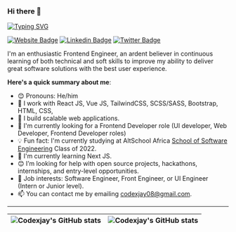 ### Hi there 👋

[![Typing SVG](https://readme-typing-svg.herokuapp.com/?lines=Welcome+to+CodexJay's+Github+page;I'm+a+Self-taught+Frontend+Developer)](https://git.io/typing-svg)

[![Website Badge](https://img.shields.io/badge/-codexjay.vercel.app-000000?style=for-the-badge&logo=Google-Chrome&logoColor=white&link=https://codexjay.vercel.app)](https://codexjay.vercel.app) [![Linkedin Badge](https://img.shields.io/badge/-Chibuike~Ukandu-blue?style=for-the-badge&logo=Linkedin&logoColor=white&link=https://www.linkedin.com/in/chibuike-ukandu-8385401b0/)](https://www.linkedin.com/in/chibuike-ukandu-8385401b0/) [![Twitter Badge](https://img.shields.io/badge/-@Chibuike035-1ca0f1?style=for-the-badge&logo=twitter&logoColor=white&link=https://twitter.com/Chibuike035)](https://twitter.com/Chibuike035)

I'm an enthusiastic Frontend Engineer, an ardent believer in continuous learning of both technical and soft skills to improve my ability to deliver great software solutions with the best user experience.

**Here's a quick summary about me**:

- 😊 Pronouns: He/him
- 🔭 I work with React JS, Vue JS, TailwindCSS, SCSS/SASS, Bootstrap, HTML, CSS, 
- 🔭 I build scalable web applications.
- 💼 I'm currently looking for a Frontend Developer role (UI developer, Web Developer, Frontend Developer roles)
- 💡 Fun fact: I'm currently studying at AltSchool Africa [School of Software Engineering](https://altschoolafrica.com/schools/engineering) Class of 2022.
- 🌱 I'm currently learning Next JS.
- 😊 I’m looking for help with open source projects, hackathons, internships, and entry-level opportunities.
- 💼 Job interests: Software Engineer, Front Engineer, or UI Engineer (Intern or Junior level).
- 📫 You can contact me by emailing codexjay08@gmail.com.

---

| <img align="center" src="https://github-readme-stats.vercel.app/api?username=Jay035&show_icons=true&include_all_commits=true&hide_border=true" alt="Codexjay's GitHub stats" /> | <img align="center" src="https://github-readme-stats.vercel.app/api/top-langs/?username=Jay035&langs_count=8&layout=compact&hide_border=true" alt="Codexjay's GitHub stats" /> |
| ------------- | ------------- |

<!--
**Jay035/Jay035** is a ✨ _special_ ✨ repository because its `README.md` (this file) appears on your GitHub profile.

Here are some ideas to get you started:

- 🔭 I’m currently working on ...
- 🌱 I’m currently learning ...
- 👯 I’m looking to collaborate on ...
- 🤔 I’m looking for help with ...
- 💬 Ask me about ...
- 📫 How to reach me: ...
- 😄 Pronouns: ...
- ⚡ Fun fact: ...
-->


